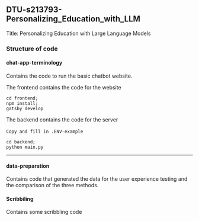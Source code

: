 ## DTU-s213793-Personalizing_Education_with_LLM

Title: Personalizing Education with Large Language Models


### Structure of code

#### chat-app-terminology

Contains the code to run the basic chatbot website.

The frontend contains the code for the website 
```
cd frontend;
npm install;
gatsby develop
```

The backend contains the code for the server
\
\
`Copy and fill in .ENV-example`
```
cd backend;
python main.py
```
--------------
#### data-preparation

Contains code that generated the data for the user experience testing and the comparison of the three methods.

#### Scribbiling

Contains some scribbling code
